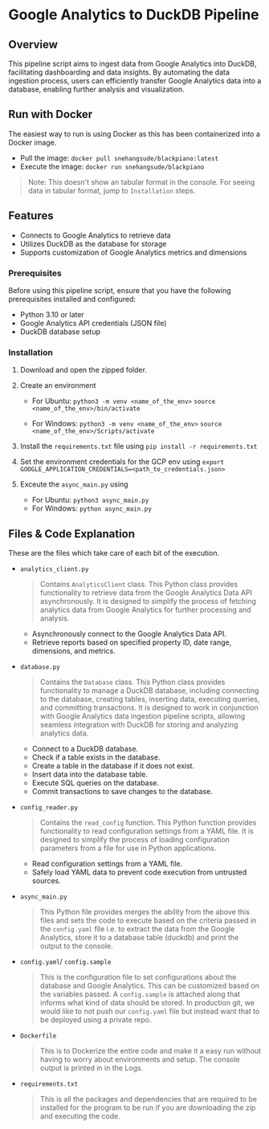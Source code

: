 # Google Analytics to DuckDB Pipeline

## Overview

This pipeline script aims to ingest data from Google Analytics into DuckDB, facilitating dashboarding and data insights. By automating the data ingestion process, users can efficiently transfer Google Analytics data into a database, enabling further analysis and visualization.

## Run with Docker

The easiest way to run is using Docker as this has been containerized into a Docker image. 
- Pull the image: `docker pull snehangsude/blackpiano:latest`
- Execute the image: `docker run snehangsude/blackpiano`

> Note: This doesn't show an tabular format in the console. For seeing data in tabular format, jump to `Installation` steps.

## Features

- Connects to Google Analytics to retrieve data
- Utilizes DuckDB as the database for storage
- Supports customization of Google Analytics metrics and dimensions

### Prerequisites

Before using this pipeline script, ensure that you have the following prerequisites installed and configured:

- Python 3.10 or later
- Google Analytics API credentials (JSON file)
- DuckDB database setup

### Installation

1. Download and open the zipped folder.
2. Create an environment
    - For Ubuntu: 
    `python3 -m venv <name_of_the_env>`
    `source <name_of_the_env>/bin/activate`

    - For Windows: 
    `python3 -m venv <name_of_the_env>`
    `source <name_of_the_env>/Scripts/activate`

3. Install the `requirements.txt` file using `pip install -r requirements.txt`
4. Set the environment credentials for the GCP env using `export GOOGLE_APPLICATION_CREDENTIALS=<path_to_credentials.json>`
5. Exceute the `async_main.py` using 
    - For Ubuntu: `python3 async_main.py`
    - For Windows: `python async_main.py` 

## Files & Code Explanation

These are the files which take care of each bit of the execution.
-  `analytics_client.py`
    <br>
    > Contains `AnalyticsClient` class. This Python class provides functionality to retrieve data from the Google Analytics Data API asynchronously. It is designed to simplify the process of fetching analytics data from Google Analytics for further processing and analysis.

    - Asynchronously connect to the Google Analytics Data API.
    - Retrieve reports based on specified property ID, date range, dimensions, and metrics.


-   `database.py`
    <br>
    > Contains the `Database` class. This Python class provides functionality to manage a DuckDB database, including connecting to the database, creating tables, inserting data, executing queries, and committing transactions. It is designed to work in conjunction with Google Analytics data ingestion pipeline scripts, allowing seamless integration with DuckDB for storing and analyzing analytics data.

    - Connect to a DuckDB database.
    - Check if a table exists in the database.
    - Create a table in the database if it does not exist.
    - Insert data into the database table.
    - Execute SQL queries on the database.
    - Commit transactions to save changes to the database.

-   `config_reader.py`
    <br>
    > Contains the `read_config` function. This Python function provides functionality to read configuration settings from a YAML file. It is designed to simplify the process of loading configuration parameters from a file for use in Python applications.

    - Read configuration settings from a YAML file.
    - Safely load YAML data to prevent code execution from untrusted sources.

-   `async_main.py`
    <br>
    > This Python file provides merges the ability from the above this files and sets the code to execute based on the criteria passed in the `config.yaml` file i.e. to extract the data from the Google Analytics, store it to a database table (duckdb) and print the output to the console.

-   `config.yaml`/ `config.sample`
    <br>
    > This is the configuration file to set configurations about the database and Google Analytics. This can be customized based on the variables passed.
    A `config.sample` is attached along that informs what kind of data should be stored. In production git, we would like to not push our `config.yaml` file but instead want that to be deployed using a private repo.

-   `Dockerfile`
    <br>
    > This is to Dockerize the entire code and make it a easy run without having to worry about environments and setup. The console output is printed in in the Logs.

-   `requirements.txt`
    <br>
    > This is all the packages and dependencies that are required to be installed for the program to be run if you are downloading the zip and executing the code.